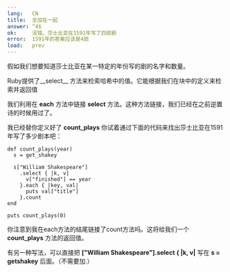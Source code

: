 ```yaml
---
lang:   CN
title:  全加在一起
answer: ^4$
ok:     没错，莎士比亚在1591年写了四部剧
error:  1591年的答案应该是4部
load:   prev
---
```


假如我们想要知道莎士比亚在某一特定的年份写的剧的名字和数量。

Ruby提供了__select__ 方法来检索哈希中的值。它能根据我们在块中的定义来检索并返回值

我们利用在 __each__ 方法中链接 __select__ 方法。这种方法链接，我们已经在之前逆置诗的时候用过了。

我已经替你定义好了 __count\_plays__ 你试着通过下面的代码来找出莎士比亚在1591年写了多少剧本吧：

    def count_plays(year)
      s = get_shakey
      
      s["William Shakespeare"]
        .select { |k, v|
          v["finished"] == year
        }.each { |key, val|
          puts val["title"]
        }.count
    end
    
    puts count_plays(0)

你注意到我在each方法的结尾链接了count方法吗。这将给我们一个 __count\_plays__ 方法的返回值。 

有另一种写法，可以直接把 __["William Shakespeare"].select { |k, v|__ 写在 __s = getshakey__ 后面。（不需要加.）
